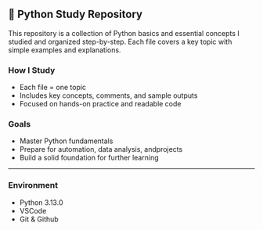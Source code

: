 ## 🐍 Python Study Repository
This repository is a collection of Python basics and essential concepts I studied and organized step-by-step.
Each file covers a key topic with simple examples and explanations.

### How I Study
- Each file = one topic
- Includes key concepts, comments, and sample outputs
- Focused on hands-on practice and readable code

### Goals
- Master Python fundamentals
- Prepare for automation, data analysis, andprojects
- Build a solid foundation for further learning

---

### Environment
- Python 3.13.0
- VSCode
- Git & Github
